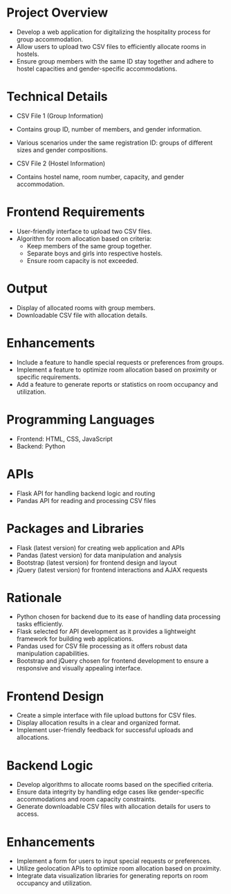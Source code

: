 # Project Overview
- Develop a web application for digitalizing the hospitality process for group accommodation.
- Allow users to upload two CSV files to efficiently allocate rooms in hostels.
- Ensure group members with the same ID stay together and adhere to hostel capacities and gender-specific accommodations.

# Technical Details
- CSV File 1 (Group Information)
- Contains group ID, number of members, and gender information.
- Various scenarios under the same registration ID: groups of different sizes and gender compositions.

- CSV File 2 (Hostel Information)
- Contains hostel name, room number, capacity, and gender accommodation.

# Frontend Requirements
- User-friendly interface to upload two CSV files.
- Algorithm for room allocation based on criteria:
  - Keep members of the same group together.
  - Separate boys and girls into respective hostels.
  - Ensure room capacity is not exceeded.

# Output
- Display of allocated rooms with group members.
- Downloadable CSV file with allocation details.

# Enhancements
- Include a feature to handle special requests or preferences from groups.
- Implement a feature to optimize room allocation based on proximity or specific requirements.
- Add a feature to generate reports or statistics on room occupancy and utilization.

# Programming Languages
- Frontend: HTML, CSS, JavaScript
- Backend: Python

# APIs
- Flask API for handling backend logic and routing
- Pandas API for reading and processing CSV files

# Packages and Libraries
- Flask (latest version) for creating web application and APIs
- Pandas (latest version) for data manipulation and analysis
- Bootstrap (latest version) for frontend design and layout
- jQuery (latest version) for frontend interactions and AJAX requests

# Rationale
- Python chosen for backend due to its ease of handling data processing tasks efficiently.
- Flask selected for API development as it provides a lightweight framework for building web applications.
- Pandas used for CSV file processing as it offers robust data manipulation capabilities.
- Bootstrap and jQuery chosen for frontend development to ensure a responsive and visually appealing interface.

# Frontend Design
- Create a simple interface with file upload buttons for CSV files.
- Display allocation results in a clear and organized format.
- Implement user-friendly feedback for successful uploads and allocations.

# Backend Logic
- Develop algorithms to allocate rooms based on the specified criteria.
- Ensure data integrity by handling edge cases like gender-specific accommodations and room capacity constraints.
- Generate downloadable CSV files with allocation details for users to access.

# Enhancements
- Implement a form for users to input special requests or preferences.
- Utilize geolocation APIs to optimize room allocation based on proximity.
- Integrate data visualization libraries for generating reports on room occupancy and utilization.